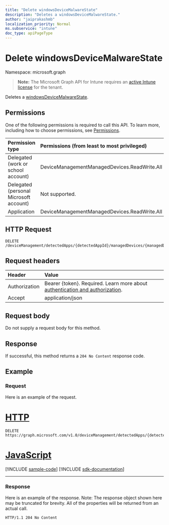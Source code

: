 ```yaml
---
title: "Delete windowsDeviceMalwareState"
description: "Deletes a windowsDeviceMalwareState."
author: "jaiprakashmb"
localization_priority: Normal
ms.subservice: "intune"
doc_type: apiPageType
---
```


# Delete windowsDeviceMalwareState

Namespace: microsoft.graph

> **Note:** The Microsoft Graph API for Intune requires an [active Intune license](https://go.microsoft.com/fwlink/?linkid=839381) for the tenant.

Deletes a [windowsDeviceMalwareState](../resources/intune-devices-windowsdevicemalwarestate.md).

## Permissions
One of the following permissions is required to call this API. To learn more, including how to choose permissions, see [Permissions](/graph/permissions-reference).

|Permission type|Permissions (from least to most privileged)|
|:---|:---|
|Delegated (work or school account)|DeviceManagementManagedDevices.ReadWrite.All|
|Delegated (personal Microsoft account)|Not supported.|
|Application|DeviceManagementManagedDevices.ReadWrite.All|

## HTTP Request
<!-- {
  "blockType": "ignored"
}
-->
``` http
DELETE /deviceManagement/detectedApps/{detectedAppId}/managedDevices/{managedDeviceId}/windowsProtectionState/detectedMalwareState/{windowsDeviceMalwareStateId}
```

## Request headers
|Header|Value|
|:---|:---|
|Authorization|Bearer {token}. Required. Learn more about [authentication and authorization](/graph/auth/auth-concepts).|
|Accept|application/json|

## Request body
Do not supply a request body for this method.

## Response
If successful, this method returns a `204 No Content` response code.

## Example

### Request
Here is an example of the request.

# [HTTP](#tab/http)
<!-- { "blockType": "request" , "name" : "intune_devices_windowsdevicemalwarestate_delete_delete_windowsdevicemalwarestate" }-->
``` http
DELETE https://graph.microsoft.com/v1.0/deviceManagement/detectedApps/{detectedAppId}/managedDevices/{managedDeviceId}/windowsProtectionState/detectedMalwareState/{windowsDeviceMalwareStateId}
```

# [JavaScript](#tab/javascript)
[!INCLUDE [sample-code](../includes/snippets/javascript/intune-devices-windowsdevicemalwarestate-delete-delete-windowsdevicemalwarestate-javascript-snippets.md)]
[!INCLUDE [sdk-documentation](../includes/snippets/snippets-sdk-documentation-link.md)]

---

### Response
Here is an example of the response. Note: The response object shown here may be truncated for brevity. All of the properties will be returned from an actual call.

<!-- { "blockType": "response"}-->
``` http
HTTP/1.1 204 No Content
```
